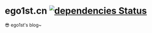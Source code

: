 # ego1st.cn [![dependencies Status](https://david-dm.org/EGo14T/ego14t.github.io/status.svg)](https://david-dm.org/EGo14T/ego14t.github.io)

😎
ego1st's blog~
